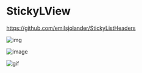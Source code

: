 # StickyLView

https://github.com/emilsjolander/StickyListHeaders

![img](https://github.com/montotone/StickyLView/tree/master/gif/device-2017-05-04-112848.gif)

![image](https://github.com/montotone/StickyLView/tree/master/gif/device-2017-05-04-112848.gif)

![gif](https://github.com/montotone/StickyLView/tree/master/gif/device-2017-05-04-112848.gif)